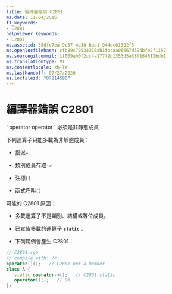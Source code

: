 ```yaml
---
title: 編譯器錯誤 C2801
ms.date: 11/04/2016
f1_keywords:
- C2801
helpviewer_keywords:
- C2801
ms.assetid: 35dfc7ea-9e37-4e30-baa1-944dc61302f5
ms.openlocfilehash: cfb89c79534318ab1fbcaa06667d594bfe2f1157
ms.sourcegitcommit: 1f009ab0f2cc4a177f2d1353d5a38f164612bdb1
ms.translationtype: MT
ms.contentlocale: zh-TW
ms.lasthandoff: 07/27/2020
ms.locfileid: "87214590"
---
```

# <a name="compiler-error-c2801"></a>編譯器錯誤 C2801

' operator operator ' 必須是非靜態成員

下列運算子只能多載為非靜態成員：

- 指派`=`

- 類別成員存取`->`

- 注標`[]`

- 函式呼叫`()`

可能的 C2801 原因：

- 多載運算子不是類別、結構或等位成員。

- 已宣告多載的運算子 **`static`** 。

- 下列範例會產生 C2801：

```cpp
// C2801.cpp
// compile with: /c
operator[]();   // C2801 not a member
class A {
   static operator->();   // C2801 static
   operator()();   // OK
};
```
